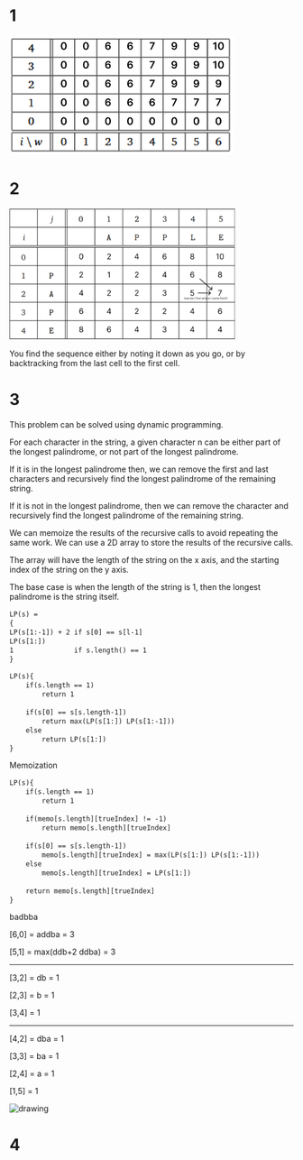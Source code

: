 # 1

<img src="image.png" alt="drawing" width="400"/>

# 2

<img src="image-1.png" alt="drawing" width="400"/>

You find the sequence either by noting it down as you go, or by backtracking from the last cell to the first cell.

# 3

This problem can be solved using dynamic programming.

For each character in the string, a given character n can be either part of the longest palindrome, or not part of the longest palindrome.

If it is in the longest palindrome then, we can remove the first and last characters and recursively find the longest palindrome of the remaining string.

If it is not in the longest palindrome, then we can remove the character and recursively find the longest palindrome of the remaining string.

We can memoize the results of the recursive calls to avoid repeating the same work. We can use a 2D array to store the results of the recursive calls.

The array will have the length of the string on the x axis, and the starting index of the string on the y axis.

The base case is when the length of the string is 1, then the longest palindrome is the string itself.


```
LP(s) = 
{
LP(s[1:-1]) + 2 if s[0] == s[l-1]
LP(s[1:])
1               if s.length() == 1
}
```

```
LP(s){
    if(s.length == 1)
        return 1

    if(s[0] == s[s.length-1])
        return max(LP(s[1:]) LP(s[1:-1]))
    else 
        return LP(s[1:])
}
```
Memoization
```
LP(s){
    if(s.length == 1)
        return 1

    if(memo[s.length][trueIndex] != -1)
        return memo[s.length][trueIndex]

    if(s[0] == s[s.length-1])
        memo[s.length][trueIndex] = max(LP(s[1:]) LP(s[1:-1]))
    else 
        memo[s.length][trueIndex] = LP(s[1:])

    return memo[s.length][trueIndex]
}
```

badbba

[6,0] = addba = 3

[5,1] = max(ddb+2 ddba) = 3

---

[3,2] = db = 1

[2,3] = b = 1

[3,4] = 1

-----

[4,2] = dba = 1

[3,3] = ba = 1

[2,4] = a = 1

[1,5] = 1

<img src="image-3.png" alt="drawing" width="400"/>

# 4

